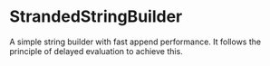 # StrandedStringBuilder

A simple string builder with fast append performance. It follows the principle of delayed evaluation to achieve this. 
